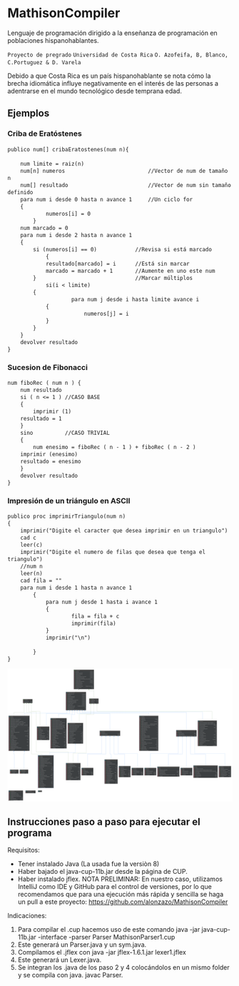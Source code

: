 # MathisonCompiler
Lenguaje de programación dirigido a la enseñanza de programación en poblaciones hispanohablantes.

`Proyecto de pregrado` `Universidad de Costa Rica`
`O. Azofeifa, B, Blanco, C.Portuguez & D. Varela`

Debido a que Costa Rica es un país hispanohablante se nota cómo la brecha
idiomática influye negativamente en el interés de las personas a adentrarse en el
mundo tecnológico desde temprana edad.

## Ejemplos

### Criba de Eratóstenes

```
publico num[] cribaEratostenes(num n){

	num limite = raiz(n)
	num[n] numeros 	                        //Vector de num de tamaño n
	num[] resultado	                        //Vector de num sin tamaño definido
	para num i desde 0 hasta n avance 1		//Un ciclo for
	{
        	numeros[i] = 0
    	}
	num marcado = 0
	para num i desde 2 hasta n avance 1
	{
		si (numeros[i] == 0) 			//Revisa si está marcado
        	{
			resultado[marcado] = i  	//Está sin marcar
			marcado = marcado + 1	    //Aumente en uno este num
		}					            //Marcar múltiplos
        	si(i < limite)
		{
            		para num j desde i hasta limite avance i
			{
                		numeros[j] = i
			}
		}
	}
	devolver resultado
}
```

### Sucesion de Fibonacci

```
num fiboRec ( num n ) {
    num resultado
    si ( n <= 1 ) //CASO BASE 
    {
        imprimir (1)
	resultado = 1
    }
    sino          //CASO TRIVIAL
    {
        num enesimo = fiboRec ( n - 1 ) + fiboRec ( n - 2 )
	imprimir (enesimo)
	resultado = enesimo
    }
    devolver resultado
}
```

### Impresión de un triángulo en ASCII

```
publico proc imprimirTriangulo(num n)
{
	imprimir("Digite el caracter que desea imprimir en un triangulo")
	cad c
	leer(c)
	imprimir("Digite el numero de filas que desea que tenga el triangulo")
	//num n
	leer(n)
	cad fila = ""
	para num i desde 1 hasta n avance 1
    	{
        	para num j desde 1 hasta i avance 1
        	{
            		fila = fila + c
            		imprimir(fila)
        	}
        	imprimir("\n")

    	}
}
```

![DiagramaDeClases](https://raw.githubusercontent.com/alonzazo/MathisonCompiler/master/src/main/resources/Diagrams/diagram.svg)

## Instrucciones paso a paso para ejecutar el programa
Requisitos:
- Tener instalado Java (La usada fue la versiòn 8)
- Haber bajado el java-cup-11b.jar desde la página de CUP.
- Haber instalado jflex.
NOTA PRELIMINAR: En nuestro caso, utilizamos IntelliJ como IDE y GitHub para el control
de versiones, por lo que recomendamos que para una ejecución más rápida y sencilla se
haga un pull a este proyecto: <https://github.com/alonzazo/MathisonCompiler>

Indicaciones:
1. Para compilar el .cup hacemos uso de este comando
java -jar java-cup-11b.jar -interface -parser Parser MathisonParser1.cup
2. Este generará un Parser.java y un sym.java.
3. Compilamos el .jflex con
java -jar jflex-1.6.1.jar lexer1.jflex
4. Este generará un Lexer.java.
5. Se integran los .java de los paso 2 y 4 colocándolos en un mismo folder y se compila
con java.
javac Parser.

